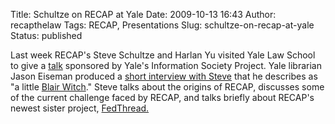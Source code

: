 Title: Schultze on RECAP at Yale
Date: 2009-10-13 16:43
Author: recapthelaw
Tags: RECAP, Presentations
Slug: schultze-on-recap-at-yale
Status: published

Last week RECAP's Steve Schultze and Harlan Yu visited Yale Law School
to give a [talk](http://yaleisp.org/?p=363) sponsored by Yale's
Information Society Project. Yale librarian Jason Eiseman produced a
[short interview with Steve](http://www.jasoneiseman.com/blog/?p=332)
that he describes as "a little [Blair
Witch](http://en.wikipedia.org/wiki/The_Blair_Witch_Project)." Steve
talks about the origins of RECAP, discusses some of the current
challenge faced by RECAP, and talks briefly about RECAP's newest sister
project, [FedThread.](http://fedthread.org/)
